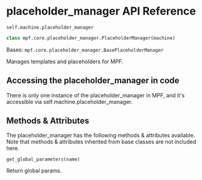 # placeholder_manager API Reference

`self.machine.placeholder_manager`

``` python
class mpf.core.placeholder_manager.PlaceholderManager(machine)
```

Bases: `mpf.core.placeholder_manager.BasePlaceholderManager`

Manages templates and placeholders for MPF.

## Accessing the placeholder_manager in code

There is only one instance of the placeholder_manager in MPF, and it's accessible via self.machine.placeholder_manager.

## Methods & Attributes

The placeholder_manager has the following methods & attributes available. Note that methods & attributes inherited from base classes are not included here.

`get_global_parameters(name)`

Return global params.
